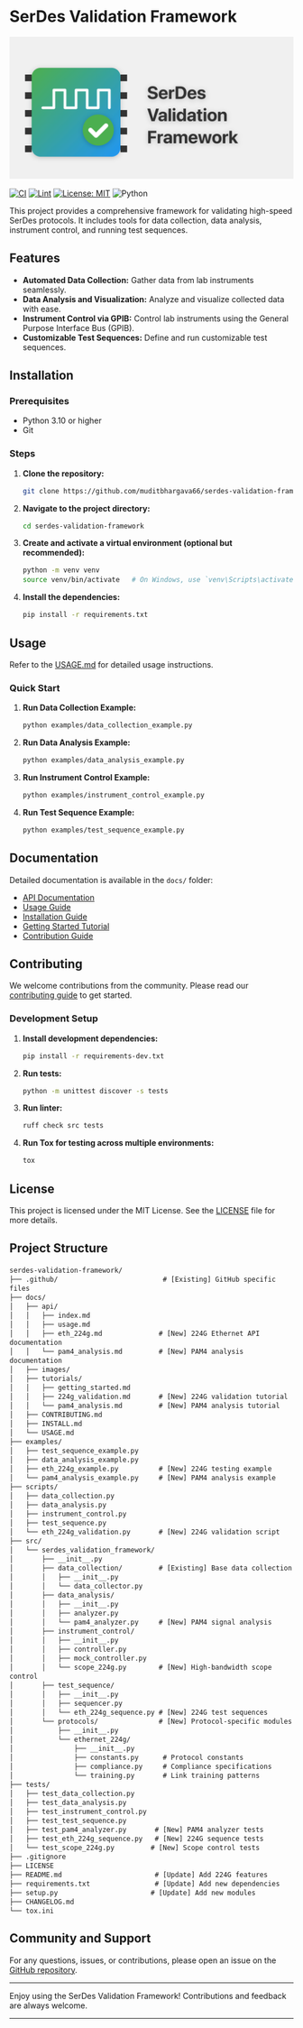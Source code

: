 # SerDes Validation Framework

![Banner](docs/images/serdes-framework-banner.png)

[![CI](https://github.com/muditbhargava66/serdes-validation-framework/actions/workflows/ci.yml/badge.svg?branch=main)](https://github.com/muditbhargava66/serdes-validation-framework/actions/workflows/ci.yml)
[![Lint](https://github.com/muditbhargava66/serdes-validation-framework/actions/workflows/lint.yml/badge.svg?branch=main)](https://github.com/muditbhargava66/serdes-validation-framework/actions/workflows/lint.yml)
[![License: MIT](https://img.shields.io/badge/license-MIT-blue.svg)](https://opensource.org/licenses/MIT)
![Python](https://img.shields.io/badge/python-3.10-blue.svg)

This project provides a comprehensive framework for validating high-speed SerDes protocols. It includes tools for data collection, data analysis, instrument control, and running test sequences.

## Features

- **Automated Data Collection:** Gather data from lab instruments seamlessly.
- **Data Analysis and Visualization:** Analyze and visualize collected data with ease.
- **Instrument Control via GPIB:** Control lab instruments using the General Purpose Interface Bus (GPIB).
- **Customizable Test Sequences:** Define and run customizable test sequences.

## Installation

### Prerequisites

- Python 3.10 or higher
- Git

### Steps

1. **Clone the repository:**

    ```bash
    git clone https://github.com/muditbhargava66/serdes-validation-framework.git
    ```

2. **Navigate to the project directory:**

    ```bash
    cd serdes-validation-framework
    ```

3. **Create and activate a virtual environment (optional but recommended):**

    ```bash
    python -m venv venv
    source venv/bin/activate   # On Windows, use `venv\Scripts\activate`
    ```

4. **Install the dependencies:**

    ```bash
    pip install -r requirements.txt
    ```

## Usage

Refer to the [USAGE.md](docs/USAGE.md) for detailed usage instructions.

### Quick Start

1. **Run Data Collection Example:**

    ```bash
    python examples/data_collection_example.py
    ```

2. **Run Data Analysis Example:**

    ```bash
    python examples/data_analysis_example.py
    ```

3. **Run Instrument Control Example:**

    ```bash
    python examples/instrument_control_example.py
    ```

4. **Run Test Sequence Example:**

    ```bash
    python examples/test_sequence_example.py
    ```

## Documentation

Detailed documentation is available in the `docs/` folder:

- [API Documentation](docs/api/index.md)
- [Usage Guide](docs/USAGE.md)
- [Installation Guide](docs/INSTALL.md)
- [Getting Started Tutorial](docs/tutorials/getting_started.md)
- [Contribution Guide](docs/CONTRIBUTING.md)

## Contributing

We welcome contributions from the community. Please read our [contributing guide](docs/CONTRIBUTING.md) to get started.

### Development Setup

1. **Install development dependencies:**

    ```bash
    pip install -r requirements-dev.txt
    ```

2. **Run tests:**

    ```bash
    python -m unittest discover -s tests
    ```

3. **Run linter:**

    ```bash
    ruff check src tests
    ```

4. **Run Tox for testing across multiple environments:**

    ```bash
    tox
    ```

## License

This project is licensed under the MIT License. See the [LICENSE](LICENSE) file for more details.

## Project Structure

```plaintext
serdes-validation-framework/
├── .github/                          # [Existing] GitHub specific files
├── docs/
│   ├── api/
│   │   ├── index.md
│   │   ├── usage.md
│   │   ├── eth_224g.md              # [New] 224G Ethernet API documentation
│   │   └── pam4_analysis.md         # [New] PAM4 analysis documentation
│   ├── images/
│   ├── tutorials/
│   │   ├── getting_started.md
│   │   ├── 224g_validation.md       # [New] 224G validation tutorial
│   │   └── pam4_analysis.md         # [New] PAM4 analysis tutorial
│   ├── CONTRIBUTING.md
│   ├── INSTALL.md
│   └── USAGE.md
├── examples/
│   ├── test_sequence_example.py
│   ├── data_analysis_example.py
│   ├── eth_224g_example.py          # [New] 224G testing example
│   └── pam4_analysis_example.py     # [New] PAM4 analysis example
├── scripts/
│   ├── data_collection.py
│   ├── data_analysis.py
│   ├── instrument_control.py
│   ├── test_sequence.py
│   └── eth_224g_validation.py       # [New] 224G validation script
├── src/
│   └── serdes_validation_framework/
│       ├── __init__.py
│       ├── data_collection/         # [Existing] Base data collection
│       │   ├── __init__.py
│       │   └── data_collector.py
│       ├── data_analysis/          
│       │   ├── __init__.py
│       │   ├── analyzer.py
│       │   └── pam4_analyzer.py     # [New] PAM4 signal analysis
│       ├── instrument_control/
│       │   ├── __init__.py
│       │   ├── controller.py
│       │   ├── mock_controller.py
│       │   └── scope_224g.py        # [New] High-bandwidth scope control
│       ├── test_sequence/
│       │   ├── __init__.py
│       │   ├── sequencer.py
│       │   └── eth_224g_sequence.py # [New] 224G test sequences
│       └── protocols/               # [New] Protocol-specific modules
│           ├── __init__.py
│           └── ethernet_224g/
│               ├── __init__.py
│               ├── constants.py      # Protocol constants
│               ├── compliance.py     # Compliance specifications
│               └── training.py       # Link training patterns
├── tests/
│   ├── test_data_collection.py
│   ├── test_data_analysis.py
│   ├── test_instrument_control.py
│   ├── test_test_sequence.py
│   ├── test_pam4_analyzer.py       # [New] PAM4 analyzer tests
│   ├── test_eth_224g_sequence.py   # [New] 224G sequence tests
│   └── test_scope_224g.py         # [New] Scope control tests
├── .gitignore
├── LICENSE
├── README.md                       # [Update] Add 224G features
├── requirements.txt                # [Update] Add new dependencies
├── setup.py                       # [Update] Add new modules
├── CHANGELOG.md
└── tox.ini
```

## Community and Support

For any questions, issues, or contributions, please open an issue on the [GitHub repository](https://github.com/muditbhargava66/serdes-validation-framework/issues).

---

Enjoy using the SerDes Validation Framework! Contributions and feedback are always welcome.

---